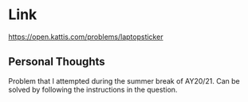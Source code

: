 # Link

https://open.kattis.com/problems/laptopsticker

## Personal Thoughts

Problem that I attempted during the summer break of AY20/21. Can be solved by following the instructions in the question.


